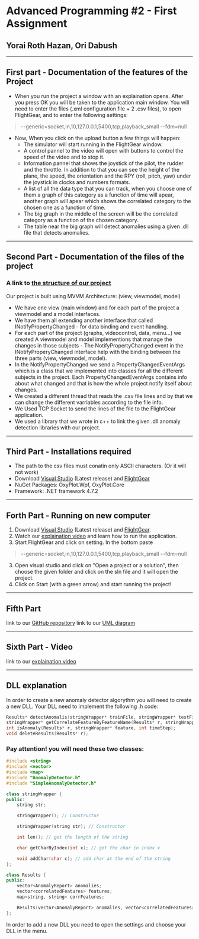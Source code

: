 # Advanced Programming #2 - First Assignment
## Yorai Roth Hazan, Ori Dabush
***
## First part - Documentation of the features of the Project
* When you run the project a window with an explaination opens. After you press OK you will be taken to the application main window. You will need to enter the files (.xml configuration file + 2 .csv files), to open FlightGear, and to enter the following settings:
> --generic=socket,in,10,127.0.0.1,5400,tcp,playback_small
--fdm=null
* Now, When you click on the upload button a few things will happen:
    * The simulator will start running in the FlightGear window.
    * A control pannel to the video will open with buttons to control the speed of the video and to stop it.
    * Information pannel that shows the joystick of the pilot, the rudder and the throttle. In addition to that you can see the height of the plane, the speed, the orientation and the RPY (roll, pitch, yaw) under the joystick in clocks and numbers formats.
    * A list of all the data type that you can track, when you choose one of them a graph of this category as a function of time will apear, another graph will apear which shows the correlated category to the chosen one as a function of time. 
    * The big graph in the middle of the screen will be the correlated category as a function of the chosen category.
    * The table near the big graph will detect anomalies using a given .dll file that detects anomalies.
***
## Second Part - Documentation of the files of the project
### A link to [the structure of our project](https://github.com/yorairh/AP2-1/blob/master/AP21.pdf)
Our project is built using MVVM Architecture: (view, viewmodel, model)
* We have one view (main window) and for each part of the project a viewmodel and a model interfaces.
* We have them all extending another interface that called INotifyPropertyChanged - for data binding and event handling.
* For each part of the project (graphs, videocontrol, data, menu...) we created A viewmodel and model implementions that manage the changes in those subjects - The NotifyPropertyChanged event in  the INotifyProperyChanged interface help with the binding between the three parts (view, viewmodel, model).
* In the NotifyPropertyChanged we send a PropertyChangedEventArgs which is a class that we implemented into classes for all the different subjects in the project. Each PropertyChangedEventArgs contains info about what changed and that is how the whole project notify itself about changes.
* We created a different thread that reads the .csv file lines and by that we can change the different varriables according to the file info.
* We Used TCP Socket to send the lines of the file to the FlightGear application.
* We used a library that we wrote in c++ to link the given .dll anomaly detection libraries with our project.
***
## Third Part - Installations required
* The path to the csv files must conatin only ASCII characters. (Or it will not work)
* Download [Visual Studio](https://visualstudio.microsoft.com/) (Latest release) and [FlightGear](https://www.flightgear.org/)
* NuGet Packages: OxyPlot.Wpf, OxyPlot.Core
* Framework: .NET framework 4.7.2
***
## Forth Part - Running on new computer 
1. Download [Visual Studio](https://visualstudio.microsoft.com/) (Latest release) and [FlightGear](https://www.flightgear.org/).
2. Watch our [explaination video](https://youtu.be/NE104wh8ttw) and learn how to run the application.
3. Start FlightGear and click on setting. In the bottom paste
> --generic=socket,in,10,127.0.0.1,5400,tcp,playback_small
--fdm=null
3. Open visual studio and click on "Open a project or a solution", then choose the given folder and click on the sln file and it will open the project.
4. Click on Start (with a green arrow) and start running the project!
***
## Fifth Part
link to our [GitHub repository](https://github.com/yorairh/AP2-1.git)
link to our [UML diagram](https://github.com/yorairh/AP2-1/blob/master/AP21.pdf)
***
## Sixth Part - Video
link to our [explaination video](https://youtu.be/NE104wh8ttw)
***
## DLL explanation
In order to create a new anomaly detector algorythm you will need to create a new DLL.
Your DLL need to implement the following .h code:
```cpp
Results* detectAnomalis(stringWrapper* trainFile, stringWrapper* testFile);
stringWrapper* getCorrelateFeatureByFeatureName(Results* r, stringWrapper* 
int isAnomaly(Results* r, stringWrapper* feature, int timeStep);
void deleteResults(Results* r);
```
### Pay attention! you will need these two classes:
```cpp
#include <string>
#include <vector>
#include <map>
#include "AnomalyDetector.h"
#include "SimpleAnomalyDetector.h"

class stringWrapper {
public:
    string str;

    stringWrapper(); // Constructor

    stringWrapper(string str); // Constructor

    int len(); // get the length of the string

    char getCharByIndex(int x); // get the char in index x

    void addChar(char c); // add char at the end of the string
};

class Results {
public:
    vector<AnomalyReport> anomalies;
    vector<correlatedFeatures> features;
    map<string, string> corrFeatures;

    Results(vector<AnomalyReport> anomalies, vector<correlatedFeatures>,features, map<string, string> corrFeat); // Constructor
};
```
In order to add a new DLL you need to open the settings and choose your DLL in the menu.


